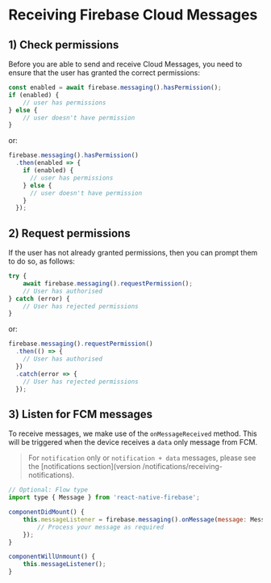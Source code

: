 # Receiving Firebase Cloud Messages

## 1) Check permissions

Before you are able to send and receive Cloud Messages, you need to ensure that the user has granted the correct permissions:

```js
const enabled = await firebase.messaging().hasPermission();
if (enabled) {
    // user has permissions
} else {
    // user doesn't have permission
}
```

or:

```js
firebase.messaging().hasPermission()
  .then(enabled => {
    if (enabled) {
      // user has permissions
    } else {
      // user doesn't have permission
    } 
  });
```

## 2) Request permissions

If the user has not already granted permissions, then you can prompt them to do so, as follows:

```js
try {
    await firebase.messaging().requestPermission();
    // User has authorised
} catch (error) {
    // User has rejected permissions
}
```

or:

```js
firebase.messaging().requestPermission()
  .then(() => {
    // User has authorised  
  })
  .catch(error => {
    // User has rejected permissions  
  });
```

## 3) Listen for FCM messages

To receive messages, we make use of the `onMessageReceived` method.  This will be triggered when the device receives a `data` only message from FCM. 

> For `notification` only or `notification + data` messages, please see the [notifications section](version /notifications/receiving-notifications).

```js
// Optional: Flow type
import type { Message } from 'react-native-firebase';

componentDidMount() {
    this.messageListener = firebase.messaging().onMessage(message: Message => {
        // Process your message as required
    });
}

componentWillUnmount() {
    this.messageListener();
}
```
